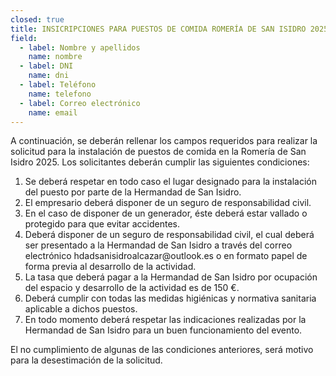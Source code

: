 ```yaml
---
closed: true
title: INSICRIPCIONES PARA PUESTOS DE COMIDA ROMERÍA DE SAN ISIDRO 2025
field:
  - label: Nombre y apellidos
    name: nombre
  - label: DNI
    name: dni
  - label: Teléfono
    name: telefono
  - label: Correo electrónico
    name: email
---
```


A continuación, se deberán rellenar los campos requeridos para realizar la solicitud para la instalación de puestos de comida en la Romería de San Isidro 2025. Los solicitantes deberán cumplir las siguientes condiciones:

1. Se deberá respetar en todo caso el lugar designado para la instalación del puesto por parte de la Hermandad de San Isidro.
2. El empresario deberá disponer de un seguro de responsabilidad civil.
3. En el caso de disponer de un generador, éste deberá estar vallado o protegido para que evitar accidentes.
4. Deberá disponer de un seguro de responsabilidad civil, el cual deberá ser presentado a la Hermandad de San Isidro a través del correo electrónico hdadsanisidroalcazar\@outlook.es o en formato papel de forma previa al desarrollo de la actividad.
5. La tasa que deberá pagar a la Hermandad de San Isidro por ocupación del espacio y desarrollo de la actividad es de 150 €.
6. Deberá cumplir con todas las medidas higiénicas y normativa sanitaria aplicable a dichos puestos.
7. En todo momento deberá respetar las indicaciones realizadas por la Hermandad de San Isidro para un buen funcionamiento del evento.

El no cumplimiento de algunas de las condiciones anteriores, será motivo para la desestimación de la solicitud.
